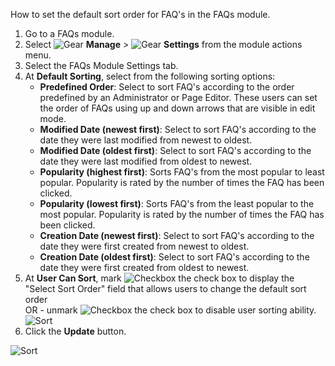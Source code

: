How to set the default sort order for FAQ's in the FAQs module.

1. Go to a FAQs module.
1. Select ![Gear](/images/Settings-Gear-on-Black.png) **Manage** > ![Gear](/images/Settings-Gear-on-White.png) **Settings** from the module actions menu.
1. Select the FAQs Module Settings tab.
1. At **Default Sorting**, select from the following sorting options:
     * **Predefined Order**: Select to sort FAQ's according to the order predefined by an Administrator or Page Editor. These users can set the order of FAQs using up and down arrows that are visible in edit mode.
     * **Modified Date (newest first)**: Select to sort FAQ's according to the date they were last modified from newest to oldest.
     * **Modified Date (oldest first)**: Select to sort FAQ's according to the date they were last modified from oldest to newest.
     * **Popularity (highest first)**: Sorts FAQ's from the most popular to least popular. Popularity is rated by the number of times the FAQ has been clicked.
     * **Popularity (lowest first)**: Sorts FAQ's from the least popular to the most popular. Popularity is rated by the number of times the FAQ has been clicked.
     * **Creation Date (newest first)**: Select to sort FAQ's according to the date they were first created from newest to oldest.
     * **Creation Date (oldest first)**: Select to sort FAQ's according to the date they were first created from oldest to newest.
1. At **User Can Sort**, mark ![Checkbox](/images/Checkbox-Checked.png) the check box to display the "Select Sort Order" field that allows users to change the default sort order      
OR - unmark ![Checkbox](/images/Checkbox-Unchecked.png) the check box to disable user sorting ability.
![Sort](/images/Setting-the-Default-Sorting-Order-of-FAQs-1.png)
1. Click the **Update** button.

![Sort](/images/Setting-the-Default-Sorting-Order-of-FAQs-2.png)
